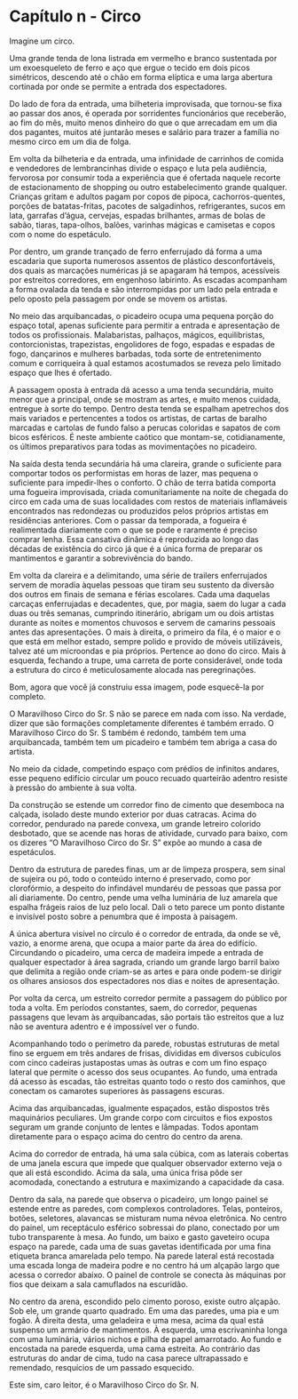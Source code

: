 # Capítulo n - Circo

Imagine um circo.

Uma grande tenda de lona listrada em vermelho e branco sustentada por um exoesqueleto de ferro e aço que ergue o tecido em dois picos simétricos, descendo até o chão em forma elíptica e uma larga abertura cortinada por onde se permite a entrada dos espectadores.

Do lado de fora da entrada, uma bilheteria improvisada, que tornou-se fixa ao passar dos anos, é operada por sorridentes funcionários que receberão, ao fim do mês, muito menos dinheiro do que o que arrecadam em um dia dos pagantes, muitos até juntarão meses e salário para trazer a família no mesmo circo em um dia de folga.

Em volta da bilheteria e da entrada, uma infinidade de carrinhos de comida e vendedores de lembrancinhas divide o espaço e luta pela audiência, fervorosa por consumir toda a experiência que é ofertada naquele recorte de estacionamento de shopping ou outro estabelecimento grande qualquer. Crianças gritam e adultos pagam por copos de pipoca, cachorros-quentes, porções de batatas-fritas, pacotes de salgadinhos, refrigerantes, sucos em lata, garrafas d’água, cervejas, espadas brilhantes, armas de bolas de sabão, tiaras, tapa-olhos, balões, varinhas mágicas e camisetas e copos com o nome do espetáculo.

Por dentro, um grande trançado de ferro enferrujado dá forma a uma escadaria que suporta numerosos assentos de plástico desconfortáveis, dos quais as marcações numéricas já se apagaram há tempos, acessíveis por estreitos corredores, em engenhoso labirinto. As escadas acompanham a forma ovalada da tenda e são interrompidas por um lado pela entrada e pelo oposto pela passagem por onde se movem os artistas.

No meio das arquibancadas, o picadeiro ocupa uma pequena porção do espaço total, apenas suficiente para permitir a entrada e apresentação de todos os profissionais. Malabaristas, palhaços, mágicos, equilibristas, contorcionistas, trapezistas, engolidores de fogo, espadas e espadas de fogo, dançarinos e mulheres barbadas, toda sorte de entretenimento comum e corriqueira à qual estamos acostumados se reveza pelo limitado espaço que lhes é ofertado.

A passagem oposta à entrada dá acesso a uma tenda secundária, muito menor que a principal, onde se mostram as artes, e muito menos cuidada, entregue à sorte do tempo. Dentro desta tenda se espalham apetrechos dos mais variados e pertencentes a todos os artistas, de cartas de baralho marcadas e cartolas de fundo falso a perucas coloridas e sapatos de com bicos esféricos. É neste ambiente caótico que montam-se, cotidianamente, os últimos preparativos para todas as movimentações no picadeiro.

Na saída desta tenda secundária há uma clareira, grande o suficiente para comportar todos os performistas em horas de lazer, mas pequena o suficiente para impedir-lhes o conforto. O chão de terra batida comporta uma fogueira improvisada, criada comunitariamente na noite de chegada do circo em cada uma de suas localidades com restos de materiais inflamáveis encontrados nas redondezas ou produzidos pelos próprios artistas em residências anteriores. Com o passar da temporada, a fogueira é realimentada diariamente com o que se pode e raramente é preciso comprar lenha. Essa cansativa dinâmica é reproduzida ao longo das décadas de existência do circo já que é a única forma de preparar os mantimentos e garantir a sobrevivência do bando.

Em volta da clareira e a delimitando, uma série de trailers enferrujados servem de moradia àquelas pessoas que tiram seu sustento da diversão dos outros em finais de semana e férias escolares. Cada uma daquelas carcaças enferrujadas e decadentes, que, por magia, saem do lugar a cada duas ou três semanas, cumprindo itinerário, abrigam um ou dois artistas durante as noites e momentos chuvosos e servem de camarins pessoais antes das apresentações. O mais à direita, o primeiro da fila, é o maior e o que está em melhor estado, sempre polido e provido de móveis utilizáveis, talvez até um microondas e pia próprios. Pertence ao dono do circo. Mais à esquerda, fechando a trupe, uma carreta de porte considerável, onde toda a estrutura do circo é meticulosamente alocada nas peregrinações.

Bom, agora que você já construiu essa imagem, pode esquecê-la por completo.

O Maravilhoso Circo do Sr. S não se parece em nada com isso.
Na verdade, dizer que são formações completamente diferentes é também errado. O Maravilhoso Circo do Sr. S também é redondo, também tem uma arquibancada, também tem um picadeiro e também tem abriga a casa do artista.

No meio da cidade, competindo espaço com prédios de infinitos andares, esse pequeno edifício circular um pouco recuado quarteirão adentro resiste à pressão do ambiente à sua volta.

Da construção se estende um corredor fino de cimento que desemboca na calçada, isolado deste mundo exterior por duas catracas. Acima do corredor, pendurado na parede convexa, um grande letreiro colorido desbotado, que se acende nas horas de atividade, curvado para baixo, com os dizeres “O Maravilhoso Circo do Sr. S” expõe ao mundo a casa de espetáculos.

Dentro da estrutura de paredes finas, um ar de limpeza prospera, sem sinal de sujeira ou pó, todo o conteúdo interno é preservado, como por clorofórmio, a despeito do infindável mundaréu de pessoas que passa por ali diariamente. Do centro, pende uma velha luminária de luz amarela que espalha frágeis raios de luz pelo local. Dali o teto parece um ponto distante e invisível posto sobre a penumbra que é imposta à paisagem.

A única abertura visível no círculo é o corredor de entrada, da onde se vê, vazio, a enorme arena, que ocupa a maior parte da área do edifício. Circundando o picadeiro, uma cerca de madeira impede a entrada de qualquer espectador à área sagrada, criando um grande largo barril baixo que delimita a região onde criam-se as artes e para onde podem-se dirigir os olhares ansiosos dos espectadores nos dias e noites de apresentação.

Por volta da cerca, um estreito corredor permite a passagem do público por toda a volta. Em períodos constantes, saem, do corredor, pequenas passagens que levam às arquibancadas, são portais tão estreitos que a luz não se aventura adentro e é impossível ver o fundo.

Acompanhando todo o perímetro da parede, robustas estruturas de metal fino se erguem em três andares de frisas, divididas em diversos cubículos com cinco cadeiras justapostas umas às outras e com um fino espaço lateral que permite o acesso dos seus ocupantes. Ao fundo, uma entrada dá acesso às escadas, tão estreitas quanto todo o resto dos caminhos, que conectam os camarotes superiores às passagens escuras.

Acima das arquibancadas, igualmente espaçados, estão dispostos três maquinários peculiares. Um grande corpo com circuitos e fios expostos seguram um grande conjunto de lentes e lâmpadas. Todos apontam diretamente para o espaço acima do centro do centro da arena.

Acima do corredor de entrada, há uma sala cúbica, com as laterais cobertas de uma janela escura que impede que qualquer observador externo veja o que ali está escondido. Acima da sala, uma única frisa pôde ser acomodada, conectando a estrutura e maximizando a capacidade da casa.

Dentro da sala, na parede que observa o picadeiro, um longo painel se estende entre as paredes, com complexos controladores. Telas, ponteiros, botões, seletores, alavancas se misturam numa névoa eletrônica. No centro do painel, um receptáculo esférico sobressai do plano, conectado por um tubo transparente à mesa. Ao fundo, um baixo e gasto gaveteiro ocupa espaço na parede, cada uma de suas gavetas identificada por uma fina etiqueta branca amarelada pelo tempo. Na parede lateral está recostada uma escada longa de madeira podre e no centro há um alçapão largo que acessa o corredor abaixo. O painel de controle se conecta às máquinas por fios que deixam a sala camuflados na escuridão.

No centro da arena, escondido pelo cimento poroso, existe outro alçapão. Sob ele, um grande quarto quadrado. Em uma das paredes, uma pia e um fogão. À direita desta, uma geladeira e uma mesa, acima da qual está suspenso um armário de mantimentos. À esquerda, uma escrivaninha longa com uma luminária, vários nichos e pilha de papel amarrotado. Ao fundo e encostada na parede esquerda, uma cama estreita. Ao contrário das estruturas do andar de cima, tudo na casa parece ultrapassado e remendado, resquícios de um passado esquecido.

Este sim, caro leitor, é o Maravilhoso Circo do Sr. N.
